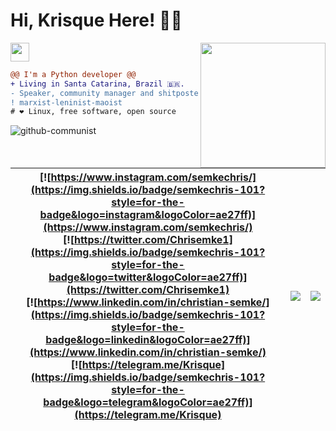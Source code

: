Hi, Krisque Here! 👨‍💻 
===

<!-- Gnu & Linux gif -->
<img align="right" height="200" src="https://media.giphy.com/media/SsCYf6DRFJrOpP0IoM/giphy.gif"/>

<a href="https://my.fsf.org/join?referrer=5827449" target="_blank"><img height="30" src="https://static.fsf.org/nosvn/associate/crm/5827449.png"></a>


<!-- Short message -->
```diff
@@ I'm a Python developer @@
+ Living in Santa Catarina, Brazil 🇧🇷.
- Speaker, community manager and shitposter
! marxist-leninist-maoist
# ❤ Linux, free software, open source
```

![github-communist](https://i.imgur.com/fR9z9x4.jpeg)

<!-- Social networks -->
| [![https://www.instagram.com/semkechris/](https://img.shields.io/badge/semkechris-101?style=for-the-badge&logo=instagram&logoColor=ae27ff)](https://www.instagram.com/semkechris/)<br/>[![https://twitter.com/Chrisemke1](https://img.shields.io/badge/semkechris-101?style=for-the-badge&logo=twitter&logoColor=ae27ff)](https://twitter.com/Chrisemke1)<br/>[![https://www.linkedin.com/in/christian-semke/](https://img.shields.io/badge/semkechris-101?style=for-the-badge&logo=linkedin&logoColor=ae27ff)](https://www.linkedin.com/in/christian-semke/)<br/>[![https://telegram.me/Krisque](https://img.shields.io/badge/semkechris-101?style=for-the-badge&logo=telegram&logoColor=ae27ff)](https://telegram.me/Krisque)| ![](https://github-readme-stats.vercel.app/api?username=chrisemke&show_icons=true&theme=dracula&include_all_commits=true&count_private=true) | ![](https://github-readme-stats.vercel.app/api/top-langs/?username=chrisemke&layout=compact&langs_count=7&theme=dracula) |
| :-: | :-: | :-: |
